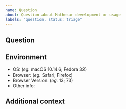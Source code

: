 ```yaml
---
name: Question
about: Question about Mathesar development or usage
labels: "question, status: triage"
---
```


## Question

## Environment
 - OS: (_eg._ macOS 10.14.6; Fedora 32)
 - Browser: (_eg._ Safari; Firefox)
 - Browser Version: (_eg._ 13; 73)
 - Other info:

## Additional context
<!-- Add any other context about the problem or screenshots here. -->
